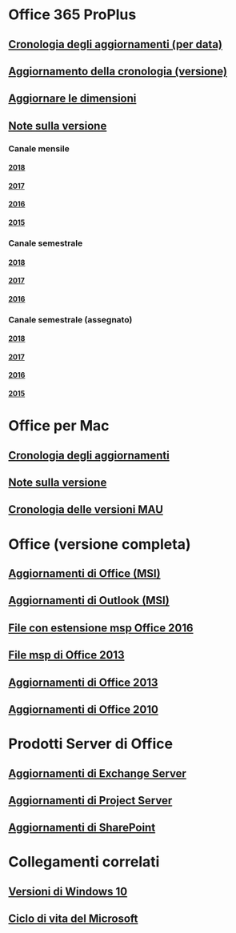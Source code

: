 # Office 365 ProPlus
## [Cronologia degli aggiornamenti (per data)](update-history-office365-proplus-by-date.md)
## [Aggiornamento della cronologia (versione)](update-history-office365-proplus-by-version.md)
## [Aggiornare le dimensioni](download-sizes-office365-proplus-updates.md)

## [Note sulla versione](release-notes-office365-proplus.md)

### Canale mensile
#### [2018](monthly-channel-2018.md)
#### [2017](monthly-channel-2017.md)
#### [2016](monthly-channel-2016.md)
#### [2015](monthly-channel-2015.md)

### Canale semestrale
#### [2018](semi-annual-channel-2018.md)
#### [2017](semi-annual-channel-2017.md)
#### [2016](semi-annual-channel-2016.md)

### Canale semestrale (assegnato)
#### [2018](semi-annual-channel-targeted-2018.md)
#### [2017](semi-annual-channel-targeted-2017.md)
#### [2016](semi-annual-channel-targeted-2016.md)
#### [2015](semi-annual-channel-targeted-2015.md)

# Office per Mac
## [Cronologia degli aggiornamenti](update-history-office-for-mac.md)
## [Note sulla versione](release-notes-office-for-mac.md)
## [Cronologia delle versioni MAU](release-history-microsoft-autoupdate.md)

# Office (versione completa)
## [Aggiornamenti di Office (MSI)](office-updates-msi.md)
## [Aggiornamenti di Outlook (MSI)](outlook-updates-msi.md)
## [File con estensione msp Office 2016](msp-files-office-2016.md)
## [File msp di Office 2013](msp-files-office-2013.md)
## [Aggiornamenti di Office 2013](update-history-office-2013.md)
## [Aggiornamenti di Office 2010](update-history-office-2010-click-to-run.md)

# Prodotti Server di Office
## [Aggiornamenti di Exchange Server](https://technet.microsoft.com/library/hh135098(v=exchg.150).aspx)
## [Aggiornamenti di Project Server](project-server-updates.md)
## [Aggiornamenti di SharePoint](sharepoint-updates.md)

# Collegamenti correlati
## [Versioni di Windows 10](https://www.microsoft.com/itpro/windows-10/release-information)
## [Ciclo di vita del Microsoft](https://support.microsoft.com/lifecycle)



